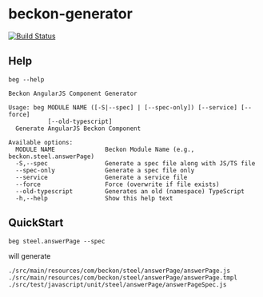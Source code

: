 # beckon-generator

[![Build Status](https://travis-ci.com/kkweon/beckon-generator.svg?branch=master)](https://travis-ci.com/kkweon/beckon-generator)

## Help

```shell
beg --help
```

```shell
Beckon AngularJS Component Generator

Usage: beg MODULE NAME ([-S|--spec] | [--spec-only]) [--service] [--force]
           [--old-typescript]
  Generate AngularJS Beckon Component

Available options:
  MODULE NAME              Beckon Module Name (e.g., beckon.steel.answerPage)
  -S,--spec                Generate a spec file along with JS/TS file
  --spec-only              Generate a spec file only
  --service                Generate a service file
  --force                  Force (overwrite if file exists)
  --old-typescript         Generates an old (namespace) TypeScript
  -h,--help                Show this help text
```


## QuickStart

```shell
beg steel.answerPage --spec
```

will generate

```
./src/main/resources/com/beckon/steel/answerPage/answerPage.js
./src/main/resources/com/beckon/steel/answerPage/answerPage.tmpl
./src/test/javascript/unit/steel/answerPage/answerPageSpec.js
```
